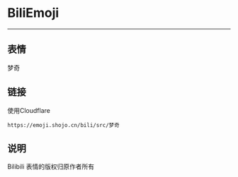 # BiliEmoji
---
## 表情
梦奇
## 链接
使用Cloudflare
```
https://emoji.shojo.cn/bili/src/梦奇
```
## 说明
Bilibili 表情的版权归原作者所有
